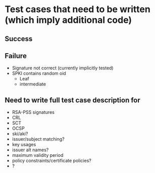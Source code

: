 # Test cases that need to be written (which imply additional code)

## Success

## Failure

- Signature not correct (currently implicitly tested)
- SPKI contains random oid
    - Leaf
    - intermediate

## Need to write full test case description for

- RSA-PSS signatures
- CRL
- SCT
- OCSP
- ski/aki?
- issuer/subject matching?
- key usages
- issuer alt names?
- maximum validity period
- policy constraints/certificate policies?
- ?
